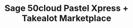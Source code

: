 ---
title: "Sage 50cloud Pastel Xpress + Takealot Marketplace"
seoTitle: "Sage 50cloud Pastel Xpress Takealot Integration"
seoDescription: "Integrate Sage 50cloud Pastel Xpress and Takealot, and you'll be able to streamline your workflow, simplify the ordering process and save time - and money. Find out more about how a Sage 50cloud Pastel Xpress Takealot Integration can help your business."
lead: "Let Stock2Shop send product inventory updates from Sage 50cloud Pastel Xpress to the Takealot Marketplace. And if you are doing exclusively lead time orders, you can automate the raising of Takealot orders directly into your accounting software. Here’s how we can help you streamline your workflow."
type: "source-marketplace"
source: "sage-50cloud-pastel-xpress"
channel: "takealot"
image: "/images/sap-shopify.png"
imageAlt: takealot logo
tags: []
aliases:
    - /integrations/sage-50cloud-pastel-xpress-takealot-marketplace-integration/
---